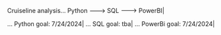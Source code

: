 Cruiseline analysis... Python ---> SQL ---> PowerBI|






                                                                                   
...    Python goal: 7/24/2024|
...    SQL goal: tba|
...    PowerBi goal: 7/24/2024|
